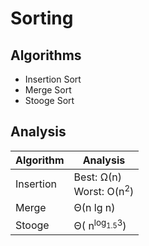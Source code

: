 # Sorting
## Algorithms
* Insertion Sort
* Merge Sort
* Stooge Sort

## Analysis

| Algorithm | Analysis |
| ----------- | ---------- |
| Insertion | Best: Ω(n)<br>Worst: O(n<sup>2</sup>) |
| Merge | Θ(n lg n) |
| Stooge | Θ( n<sup>log<sub>1.5</sub>3</sup>)

